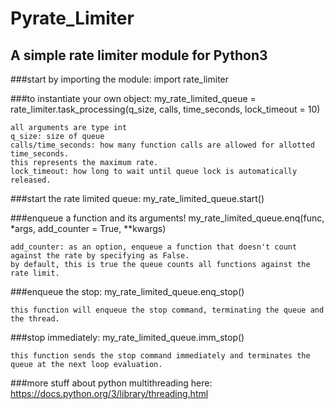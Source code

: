 # Pyrate_Limiter
## A simple rate limiter module for Python3

###start by importing the module:
	import rate_limiter

###to instantiate your own object:
	my_rate_limited_queue = rate_limiter.task_processing(q_size, calls, time_seconds, lock_timeout = 10)
	
	all arguments are type int
	q_size: size of queue
	calls/time_seconds: how many function calls are allowed for allotted time_seconds. 
	this represents the maximum rate.
	lock_timeout: how long to wait until queue lock is automatically released.

###start the rate limited queue:
	my_rate_limited_queue.start()


###enqueue a function and its arguments!
	my_rate_limited_queue.enq(func, *args, add_counter = True, **kwargs)
	
	add_counter: as an option, enqueue a function that doesn't count against the rate by specifying as False. 
	by default, this is true the queue counts all functions against the rate limit.

###enqueue the stop:
	my_rate_limited_queue.enq_stop()
	
	this function will enqueue the stop command, terminating the queue and the thread.

###stop immediately:
	my_rate_limited_queue.imm_stop()
	
	this function sends the stop command immediately and terminates the queue at the next loop evaluation. 

###more stuff about python multithreading here:
	https://docs.python.org/3/library/threading.html
